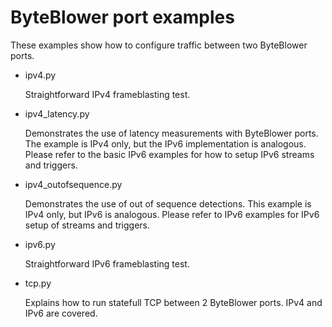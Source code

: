 # ByteBlower port examples
These examples show how to configure traffic between two ByteBlower ports.

- ipv4.py

  Straightforward IPv4 frameblasting test.

- ipv4_latency.py

  Demonstrates the use of latency measurements with ByteBlower ports.  The example is IPv4 only,
  but the IPv6 implementation is analogous.  Please refer to the basic IPv6 examples for how to
  setup IPv6 streams and triggers.

- ipv4_outofsequence.py
  
  Demonstrates the use of out of sequence detections.  This example is IPv4 only, but IPv6
  is analogous.  Please refer to IPv6 examples for IPv6 setup of streams and triggers.

- ipv6.py

  Straightforward IPv6 frameblasting test.

- tcp.py

  Explains how to run statefull TCP between 2 ByteBlower ports.  IPv4 and IPv6 are covered.

